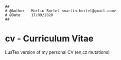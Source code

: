 ```
##
# @Author	Martin Bortel <martin.bortel@gmail.com>
# @Date		17/09/2020
##
```

# cv - Curriculum Vitae
LuaTex version of my personal CV (en,cz mutations)
